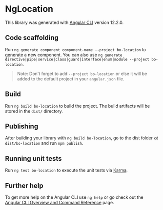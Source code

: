 # NgLocation

This library was generated with [Angular CLI](https://github.com/angular/angular-cli) version 12.2.0.

## Code scaffolding

Run `ng generate component component-name --project bo-location` to generate a new component. You can also use `ng generate directive|pipe|service|class|guard|interface|enum|module --project bo-location`.
> Note: Don't forget to add `--project bo-location` or else it will be added to the default project in your `angular.json` file. 

## Build

Run `ng build bo-location` to build the project. The build artifacts will be stored in the `dist/` directory.

## Publishing

After building your library with `ng build bo-location`, go to the dist folder `cd dist/bo-location` and run `npm publish`.

## Running unit tests

Run `ng test bo-location` to execute the unit tests via [Karma](https://karma-runner.github.io).

## Further help

To get more help on the Angular CLI use `ng help` or go check out the [Angular CLI Overview and Command Reference](https://angular.io/cli) page.
